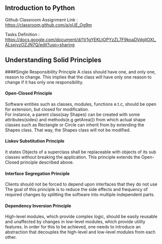 ## Introduction to Python

Github Classroom Assignment Link : https://classroom.github.com/a/oUE_Og9m

Tasks Definition : https://docs.google.com/document/d/1V1gYEKLtOPYzZL7F9koaDVdgIlOXl_ALspjyzOZJN7Q/edit?usp=sharing

## Understanding Solid Principles
####Single Responsibility Principle 
A class should have one, and only one, reason to change. This implies that the class will have only one reason to change if it has only one responsibility.

#### Open-Closed Principle
Software entities such as classes, modules, functions e.t.c, should be open for extension, but closed for modification.  
For instance, a parent class(say Shapes) can be created with some attributes(sides) and methods(e.g getArea()) from which actual shape classes such as Rectangle or Circle can inherit from by extending the Shapes class. That way, the Shapes class will not be modified.  
#### Liskov Substitution Principle
It states Objects of a superclass shall be replaceable with objects of its sub classes without breaking the application. This principle extends the Open-Closed principle  described above.  
#### Interface Segregation Principle
Clients should not be forced to  depend upon interfaces that they do not use The goal of this principle is to reduce the side effects and frequency of required changes by splitting the software into multiple independent parts.  
#### Dependency Inversion Principle
High-level modules, which provide complex logic, should be easily reusable and unaffected by changes in low-level modules, which provide utility features. In order for this to be achieved, one needs to introduce an abstraction that decouples the high-level and low-level modules from each other.